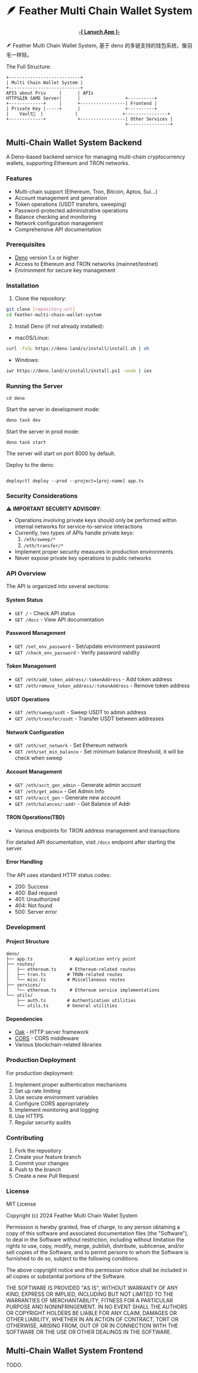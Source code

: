 # 🪶 Feather Multi Chain Wallet System

<h4 align="center">
  <a href="TODO"> -[ Lanuch App ]- </a>
</h4>


🪶 Feather Multi Chain Wallet System, 基于 deno 的多链支持的钱包系统，像羽毛一样轻。

The Full Structure:

```
+---------------------------+
| Multi Chain Wallet System |
+---------------------------+
APIS about Priv     |      | APIs
HTTPS&IN SAME Server|      |                 +----------+
+-------------+     |      +-----------------| Frontend |
| Private Key |-----+      |                 +----------+
|    Vault🏦  |            |                 +----------------+
+-------------+            +-----------------| Other Services |
                                             +----------------+
```

## Multi-Chain Wallet System Backend

A Deno-based backend service for managing multi-chain cryptocurrency wallets, supporting Ethereum and TRON networks.

### Features

- Multi-chain support (Ethereum, Tron, Bitcoin, Aptos, Sui...)
- Account management and generation
- Token operations (USDT transfers, sweeping)
- Password-protected administrative operations
- Balance checking and monitoring
- Network configuration management
- Comprehensive API documentation

### Prerequisites

- [Deno](https://deno.land/) version 1.x or higher
- Access to Ethereum and TRON networks (mainnet/testnet)
- Environment for secure key management

### Installation

1. Clone the repository:
```bash
git clone [repository-url]
cd feather-multi-chain-wallet-system
```

2. Install Deno (if not already installed):
- macOS/Linux:
```bash
curl -fsSL https://deno.land/x/install/install.sh | sh
```
- Windows:
```bash
iwr https://deno.land/x/install/install.ps1 -useb | iex
```

### Running the Server

```
cd deno
```

Start the server in development mode:

```bash
deno task dev
```

Start the server in prod mode:

```
deno task start
```

The server will start on port 8000 by default.

Deploy to the deno:

```

deployctl deploy --prod --project=[proj-name] app.ts
```

### Security Considerations

⚠️ **IMPORTANT SECURITY ADVISORY**:
- Operations involving private keys should only be performed within internal networks for service-to-service interactions
- Currently, two types of APIs handle private keys:
  1. `/eth/sweep/*`
  2. `/eth/transfer/*`
- Implement proper security measures in production environments
- Never expose private key operations to public networks

### API Overview

The API is organized into several sections:

#### System Status
- `GET /` - Check API status
- `GET /docs` - View API documentation

#### Password Management
- `GET /set_env_password` - Set/update environment password
- `GET /check_env_password` - Verify password validity

#### Token Management
- `GET /eth/add_token_address/:tokenAddress` - Add token address
- `GET /eth/remove_token_address/:tokenAddress` - Remove token address

#### USDT Operations
- `GET /eth/sweep/usdt` - Sweep USDT to admin address
- `GET /eth/transfer/usdt` - Transfer USDT between addresses

#### Network Configuration
- `GET /eth/set_network` - Set Ethereum network
- `GET /eth/set_min_balance` - Set minimum balance threshold, it will be check when sweep

#### Account Management
- `GET /eth/acct_gen_admin` - Generate admin account
- `GET /eth/get_admin` - Get Admin Info
- `GET /eth/acct_gen` - Generate new account
- `GET /eth/balances/:addr` - Get Balance of Addr

#### TRON Operations(TBD)
- Various endpoints for TRON address management and transactions

For detailed API documentation, visit `/docs` endpoint after starting the server.

#### Error Handling

The API uses standard HTTP status codes:
- 200: Success
- 400: Bad request
- 401: Unauthorized
- 404: Not found
- 500: Server error

### Development

#### Project Structure

```
deno/
├── app.ts              # Application entry point
├── routes/            
│   ├── ethereum.ts     # Ethereum-related routes
│   ├── tron.ts        # TRON-related routes
│   └── misc.ts        # Miscellaneous routes
├── services/
│   └── ethereum.ts     # Ethereum service implementations
└── utils/
    ├── auth.ts        # Authentication utilities
    └── utils.ts       # General utilities
```

#### Dependencies

- [Oak](https://deno.land/x/oak) - HTTP server framework
- [CORS](https://deno.land/x/cors) - CORS middleware
- Various blockchain-related libraries

### Production Deployment

For production deployment:

1. Implement proper authentication mechanisms
2. Set up rate limiting
3. Use secure environment variables
4. Configure CORS appropriately
5. Implement monitoring and logging
6. Use HTTPS
7. Regular security audits

### Contributing

1. Fork the repository
2. Create your feature branch
3. Commit your changes
4. Push to the branch
5. Create a new Pull Request

### License

MIT License

Copyright (c) 2024 Feather Multi Chain Wallet System

Permission is hereby granted, free of charge, to any person obtaining a copy
of this software and associated documentation files (the "Software"), to deal
in the Software without restriction, including without limitation the rights
to use, copy, modify, merge, publish, distribute, sublicense, and/or sell
copies of the Software, and to permit persons to whom the Software is
furnished to do so, subject to the following conditions:

The above copyright notice and this permission notice shall be included in all
copies or substantial portions of the Software.

THE SOFTWARE IS PROVIDED "AS IS", WITHOUT WARRANTY OF ANY KIND, EXPRESS OR
IMPLIED, INCLUDING BUT NOT LIMITED TO THE WARRANTIES OF MERCHANTABILITY,
FITNESS FOR A PARTICULAR PURPOSE AND NONINFRINGEMENT. IN NO EVENT SHALL THE
AUTHORS OR COPYRIGHT HOLDERS BE LIABLE FOR ANY CLAIM, DAMAGES OR OTHER
LIABILITY, WHETHER IN AN ACTION OF CONTRACT, TORT OR OTHERWISE, ARISING FROM,
OUT OF OR IN CONNECTION WITH THE SOFTWARE OR THE USE OR OTHER DEALINGS IN THE
SOFTWARE.

## Multi-Chain Wallet System Frontend

TODO.
